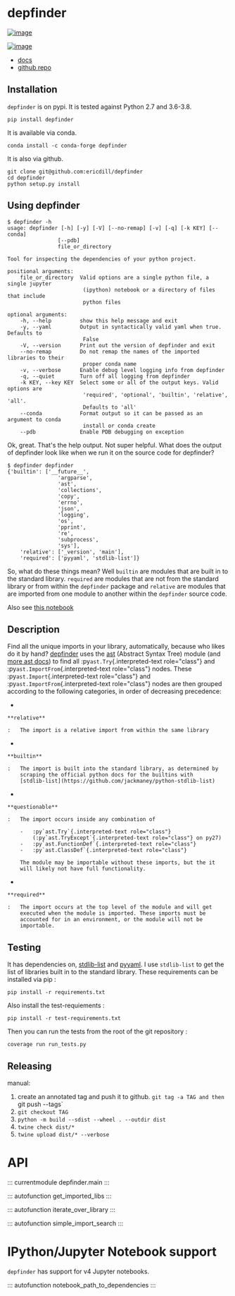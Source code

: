# depfinder

[![image](https://github.com/ericdill/depfinder/actions/workflows/tests.yml/badge.svg)](https://github.com/ericdill/depfinder/actions/workflows/tests.yml)

[![image](http://codecov.io/github/ericdill/depfinder/coverage.svg?branch=main)](http://codecov.io/github/ericdill/depfinder?branch=main)

-   [docs](https://ericdill.github.io/depfinder)
-   [github repo](https://github.com/ericdill/depfinder)

## Installation

`depfinder` is on pypi. It is tested against Python 2.7 and 3.6-3.8.

```
pip install depfinder
```

It is available via conda.
```
conda install -c conda-forge depfinder
```

It is also via github.
```
git clone git@github.com:ericdill/depfinder
cd depfinder
python setup.py install
```

## Using depfinder

```
$ depfinder -h
usage: depfinder [-h] [-y] [-V] [--no-remap] [-v] [-q] [-k KEY] [--conda]
                [--pdb]
                file_or_directory

Tool for inspecting the dependencies of your python project.

positional arguments:
    file_or_directory  Valid options are a single python file, a single jupyter
                        (ipython) notebook or a directory of files that include
                        python files

optional arguments:
    -h, --help         show this help message and exit
    -y, --yaml         Output in syntactically valid yaml when true. Defaults to
                        False
    -V, --version      Print out the version of depfinder and exit
    --no-remap         Do not remap the names of the imported libraries to their
                        proper conda name
    -v, --verbose      Enable debug level logging info from depfinder
    -q, --quiet        Turn off all logging from depfinder
    -k KEY, --key KEY  Select some or all of the output keys. Valid options are
                        'required', 'optional', 'builtin', 'relative', 'all'.
                        Defaults to 'all'
    --conda            Format output so it can be passed as an argument to conda
                        install or conda create
    --pdb              Enable PDB debugging on exception
```

Ok, great. That's the help output. Not super helpful. What does the
output of depfinder look like when we run it on the source code for
depfinder?
```
$ depfinder depfinder
{'builtin': ['__future__',
                'argparse',
                'ast',
                'collections',
                'copy',
                'errno',
                'json',
                'logging',
                'os',
                'pprint',
                're',
                'subprocess',
                'sys'],
    'relative': ['_version', 'main'],
    'required': ['pyyaml', 'stdlib-list']}
```
So, what do these things mean? Well `builtin` are modules
that are built in to the standard library. `required` are
modules that are not from the standard library or from within the
`depfinder` package and `relative` are modules
that are imported from one module to another within the
`depfinder` source code.

Also see [this
notebook](https://github.com/ericdill/depfinder/blob/master/depfinder_usage.ipynb)

## Description

Find all the unique imports in your library, automatically, because who
likes do it by hand? [depfinder](https://github.com/ericdill/depfinder)
uses the [ast](https://docs.python.org/2/library/ast.html) (Abstract
Syntax Tree) module (and [more ast
docs](https://greentreesnakes.readthedocs.io/en/latest/)) to find all
:py`ast.Try`{.interpreted-text role="class"} and
:py`ast.ImportFrom`{.interpreted-text role="class"} nodes. These
:py`ast.Import`{.interpreted-text role="class"} and
:py`ast.ImportFrom`{.interpreted-text role="class"} nodes are then
grouped according to the following categories, in order of decreasing
precedence:

-

    **relative**

    :   The import is a relative import from within the same library

-

    **builtin**

    :   The import is built into the standard library, as determined by
        scraping the official python docs for the builtins with
        [stdlib-list](https://github.com/jackmaney/python-stdlib-list)

-

    **questionable**

    :   The import occurs inside any combination of

        -   :py`ast.Try`{.interpreted-text role="class"}
            (:py`ast.TryExcept`{.interpreted-text role="class"} on py27)
        -   :py`ast.FunctionDef`{.interpreted-text role="class"}
        -   :py`ast.ClassDef`{.interpreted-text role="class"}

        The module may be importable without these imports, but the it
        will likely not have full functionality.

-

    **required**

    :   The import occurs at the top level of the module and will get
        executed when the module is imported. These imports must be
        accounted for in an environment, or the module will not be
        importable.

## Testing

It has dependencies on,
[stdlib-list](https://github.com/jackmaney/python-stdlib-list) and
[pyyaml](https://pyyaml.org/wiki/PyYAML). I use `stdlib-list` to get the
list of libraries built in to the standard library. These requirements
can be installed via pip :

    pip install -r requirements.txt

Also install the test-requiements :

    pip install -r test-requirements.txt

Then you can run the tests from the root of the git repository :

    coverage run run_tests.py

## Releasing

manual:
1. create an annotated tag and push it to github. `git tag -a TAG and then `git push --tags`
1. `git checkout TAG`
1. `python -m build --sdist --wheel . --outdir dist`
1. `twine check dist/*`
1. `twine upload dist/* --verbose`

# API

::: currentmodule
depfinder.main
:::

::: autofunction
get_imported_libs
:::

::: autofunction
iterate_over_library
:::

::: autofunction
simple_import_search
:::

# IPython/Jupyter Notebook support

`depfinder` has support for v4 Jupyter notebooks.

::: autofunction
notebook_path_to_dependencies
:::
